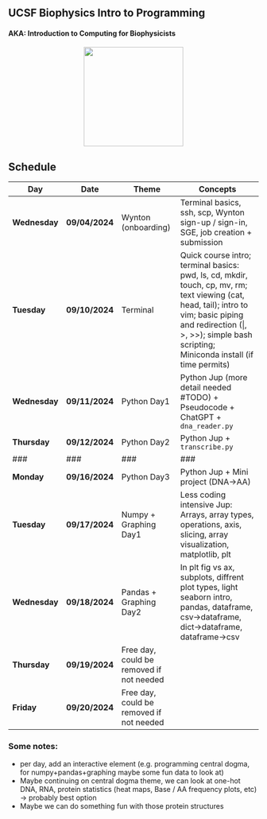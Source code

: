 ## UCSF Biophysics Intro to Programming
#### AKA: Introduction to Computing for Biophysicists

<div align="center">
  <img src="https://i.redd.it/q0dd3k02unqb1.gif" width="200">
</div>

## Schedule

| **Day**       | **Date**       | **Theme**                                | Concepts                                                                                                                                                                                                                       |
| ------------- | -------------- | ---------------------------------------- | ------------------------------------------------------------------------------------------------------------------------------------------------------------------------------------------------------------------------------ |
| **Wednesday** | **09/04/2024** | Wynton (onboarding)                      | Terminal basics, ssh, scp, Wynton sign-up / sign-in, SGE, job creation + submission                                                                                                                                            |
| **Tuesday**   | **09/10/2024** | Terminal                                 | Quick course intro; terminal basics: pwd, ls, cd, mkdir, touch, cp, mv, rm; text viewing (cat, head, tail); intro to vim; basic piping and redirection (\|, >, >>); simple bash scripting; Miniconda install (if time permits) |
| **Wednesday** | **09/11/2024** | Python Day1                              | Python Jup (more detail needed #TODO) + Pseudocode + ChatGPT + `dna_reader.py`                                                                                                                                                 |
| **Thursday**  | **09/12/2024** | Python Day2                              | Python Jup + `transcribe.py`                                                                                                                                                                                                   |
| ###           | ###            | ###                                      | ###                                                                                                                                                                                                                            |
| **Monday**    | **09/16/2024** | Python Day3                              | Python Jup + Mini project (DNA→AA)                                                                                                                                                                                             |
| **Tuesday**   | **09/17/2024** | Numpy + Graphing Day1                    | Less coding intensive Jup: Arrays, array types, operations, axis, slicing, array visualization, matplotlib, plt                                                                                                                |
| **Wednesday** | **09/18/2024** | Pandas + Graphing Day2                   | In plt fig vs ax, subplots, diffrent plot types, light seaborn intro, pandas, dataframe, csv→dataframe, dict→dataframe, dataframe→csv                                                                                          |
| **Thursday**  | **09/19/2024** | Free day, could be removed if not needed |                                                                                                                                                                                                                                |
| **Friday**    | **09/20/2024** | Free day, could be removed if not needed |                                                                                                                                                                                                                                |
### Some notes:
- per day, add an interactive element (e.g. programming central dogma, for numpy+pandas+graphing maybe some fun data to look at)
- Maybe continuing on central dogma theme, we can look at one-hot DNA, RNA, protein statistics (heat maps, Base / AA frequency plots, etc) → probably best option
- Maybe we can do something fun with those protein structures
